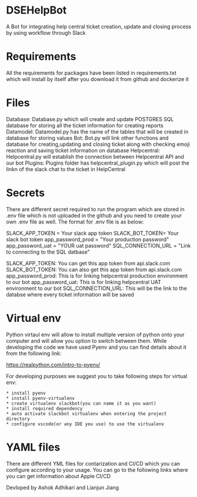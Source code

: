 # DSEHelpBot

A Bot for integrating help central ticket creation, update and closing process by using workflow through Slack

# Requirements

All the requirements for packages have been listed in requirements.txt which will install by itself after you download it from github and dockerize it

# Files

Database:  Database.py which will create and update  POSTGRES SQL database for storing all the ticket information for creating reports
Datamodel: Datamodel.py has the name of the tables that will be created in database for storing values
Bot: Bot.py will link other functions and database for creating,updating and closing ticket along with checking emoji reaction and saving ticket information on database
Helpcentral: Helpcentral.py will establish the connection between Helpcentral API and our bot
Plugins: Plugins folder has helpcentral_plugin.py which will post the linkn of the slack chat to the ticket in HelpCentral

# Secrets

There are different secret required to run the program which are stored in .env file which is not uploaded in the github and you need to create your own .env file as well. The format for .env file is as below:

SLACK_APP_TOKEN = Your slack app token
SLACK_BOT_TOKEN= Your slack bot token
app_password_prod = "Your production password"
app_password_uat = "YOUR uat password"
SQL_CONNECTION_URL = "Link to connecting to the SQL datbase"

SLACK_APP_TOKEN: You can get this app token from api.slack.com
SLACK_BOT_TOKEN: You can also get this app token from api.slack.com
app_password_prod: This is for linking helpcentral production environment to our bot
app_password_uat: This is for linking helpcentral UAT environment to our bot
SQL_CONNECTION_URL: This will be the link to the databse where every ticket information will be saved

# Virtual env

Python virtaul env will allow to install multiple version of python onto your computer and will allow you option to switch between them. While developing the code we have used Pyenv and you can find details about it from the following link:

https://realpython.com/intro-to-pyenv/

For developing purposes we suggest you to take following steps for virtual env:

    * install pyenv
    * install pyenv-virtualenv
    * create virtualenv slackbot(you can name it as you want)
    * install required dependency
    * auto activate slackbot virtualenv when entering the project directory
    * configure vscode(or any IDE you use) to use the virtualenv


# YAML files

There are different YML files for contarization and CI/CD which you can configure according to your usage. You can go to the following links where you can get information about Apple CI/CD




Devloped by Ashok Adhikari and Lianjun Jiang








